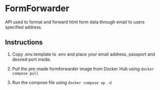 # FormForwarder

API used to format and forward html form data through email to users specified address.

## Instructions

1. Copy .env.template to .env and place your email address, passport and desired port inside.

2. Pull the pre-made formforwarder image from Docker Hub using `docker compose pull`

3. Run the compose file using `docker compose up -d`